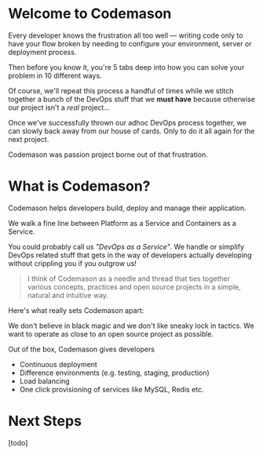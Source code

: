 # Welcome to Codemason
Every developer knows the frustration all too well — writing code only to have your flow broken by needing to configure your environment, server or deployment process.

Then before you know it, you're 5 tabs deep into how you can solve your problem in 10 different ways.

Of course, we'll repeat this process a handful of times while we stitch together a bunch of the DevOps stuff that we **must have** because otherwise our project isn't a *real* project...

Once we've successfully thrown our adhoc DevOps process together, we can slowly back away from our house of cards. Only to do it all again for the next project.

Codemason was passion project borne out of that frustration.


# What is Codemason?
Codemason helps developers build, deploy and manage their application.

We walk a fine line between Platform as a Service and Containers as a Service. 

You could probably call us *"DevOps as a Service"*. We handle or simplify DevOps related stuff that gets in the way of developers actually developing without crippling you if you outgrow us!

> I think of Codemason as a needle and thread that ties together various concepts, practices and open source projects in a simple, natural and intuitive way. 

Here's what really sets Codemason apart:

We don't believe in black magic and we don't like sneaky lock in tactics. We want to operate as close to an open source project as possible.


Out of the box, Codemason gives developers
- Continuous deployment
- Difference environments (e.g. testing, staging, production)
- Load balancing 
- One click provisioning of services like MySQL, Redis etc.

# Next Steps
[todo]